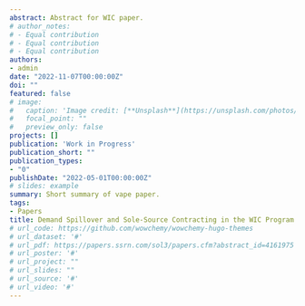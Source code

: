 ```yaml
---
abstract: Abstract for WIC paper.
# author_notes:
# - Equal contribution
# - Equal contribution
# - Equal contribution
authors:
- admin
date: "2022-11-07T00:00:00Z"
doi: ""
featured: false
# image:
#   caption: 'Image credit: [**Unsplash**](https://unsplash.com/photos/s9CC2SKySJM)'
#   focal_point: ""
#   preview_only: false
projects: []
publication: 'Work in Progress'
publication_short: ""
publication_types:
- "0"
publishDate: "2022-05-01T00:00:00Z"
# slides: example
summary: Short summary of vape paper.
tags:
- Papers
title: Demand Spillover and Sole-Source Contracting in the WIC Program
# url_code: https://github.com/wowchemy/wowchemy-hugo-themes
# url_dataset: '#'
# url_pdf: https://papers.ssrn.com/sol3/papers.cfm?abstract_id=4161975
# url_poster: '#'
# url_project: ""
# url_slides: ""
# url_source: '#'
# url_video: '#'
---
```


